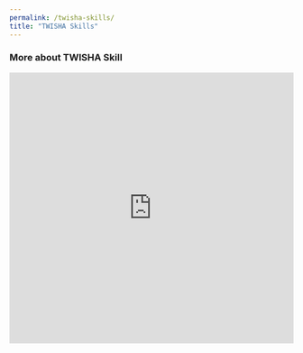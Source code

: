 ```yaml
---
permalink: /twisha-skills/
title: "TWISHA Skills"
---
```


### More about TWISHA Skill

<iframe src="https://docs.google.com/presentation/d/e/2PACX-1vRNw3bB2GjH1ptzK3gTidw3IkTQauTVWQ-9iepCtiEb5CndtYa_qvFG8MuX0jwFkWZdBT5BzXw2tKq_/embed?start=true&amp;loop=true&amp;delayms=2000" frameborder="0" width="100%" height="480" allowfullscreen="true" mozallowfullscreen="true" webkitallowfullscreen="true"></iframe>
